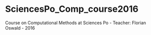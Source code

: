 # SciencesPo_Comp_course2016
Course on Computational Methods at Sciences Po - Teacher: Florian Oswald - 2016
